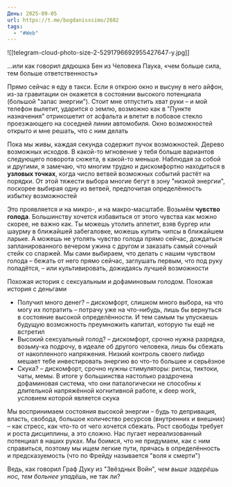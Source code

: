 ```yaml
---
День: 2025-09-05
url: https://t.me/bogdanisssimo/2682
tags:
  - "#Web"
---
```

![[telegram-cloud-photo-size-2-5291796692955427647-y.jpg]]

…или как говорил дядюшка Бен из Человека Паука, «чем больше сила, тем больше ответственность»

Прямо сейчас я еду в такси. Если я открою окно и высуну в него айфон, из-за гравитации он окажется в состоянии высокого потенциала (большой "запас энергии"). Стоит мне отпустить хват руки – и мой телефон вылетит, ударится о землю, возможно как в "Пункте назначения" отрикошетит от асфальта и влетит в лобовое стекло проезжающего на соседней линии автомобиля. Окно возможностей открыто и мне решать, что с ним делать

Пока мы живы, каждая секунда содержит пучок возможностей. Дерево возможных исходов. В какой-то мгновение у тебя больше вариантов следующего поворота сюжета, в какой-то меньше. Наблюдая за собой и другими, я замечаю, что многим трудно и дискомфортно находиться в **узловых точках**, когда число ветвей возможных событий растёт на порядки. От этой тяжести выбора многие бегут в зону "низкой энергии", поскорее выбирая одну из ветвей, предпочитая определённость избытку возможностей

Это проявляется и на микро-, и на макро-масштабе. Возьмём **чувство голода**. Большинству хочется избавиться от этого чувства как можно скорее, не важно как. Ты можешь утолить аппетит, взяв бургер или шаурму в ближайшей забегаловке, можешь купить чипсы в ближайшем ларьке. А можешь не утолять чувство голода прямо сейчас, дождаться запланированного вечером ужина с другом и заказать самый сочный стейк со спаржей. Мы сами выбираем, что делать с нашим чувством голода – бежать от него прямо сейчас, заглушать первым, что под руку попадётся, – или культивировать, дожидаясь лучшей возможности

Похожая история с сексуальным и дофаминовым голодом. Похожая история с деньгами

- Получил много денег? – дискомфорт, слишком много выбора, на что могу их потратить – потрачу уже на что-нибудь, лишь бы вернуться в состояние высокой определённости. И тем самым ты упускаешь будущую возможность преумножить капитал, которую ты ещё не встретил
- Высокий сексуальный голод? – дискомфорт, срочно нужна разрядка, возьму-ка подрочу, в идеале об другого человека, лишь бы сбежать от накопленного напряжения. Низкий контроль своего либидо мешает тебе инвестировать энергию во что-то большее и серьёзное
- Скука? – дискомфорт, срочно нужны стимуляторы: рилсы, тиктоки, чаты, мемы. В итоге у большинства настолько раздрочена дофаминовая система, что они паталогически не способны к длительной напряжённой когнитивной работе, к deep work, условием которой является скука

Мы воспринимаем состояния высокой энергии – будь то депривация, власть, свобода, большое количество ресурсов (внутренних и внешних) – как стресс, как что-то от чего хочется сбежать. Рост свободы требует и роста дисциплины, а это сложно. Нас пугает нереализованный потенциал в наших руках. Мы боимся, что не придумаем, как с ним справиться, поэтому мы ищем легкие пути, прячась в определённость и предсказуемость (что по Фрейду называется "воля к смерти")

Ведь, как говорил Граф Дуку из "Звёздных Войн", _чем выше задерёшь нос, тем больнее упадёшь_, не так ли?